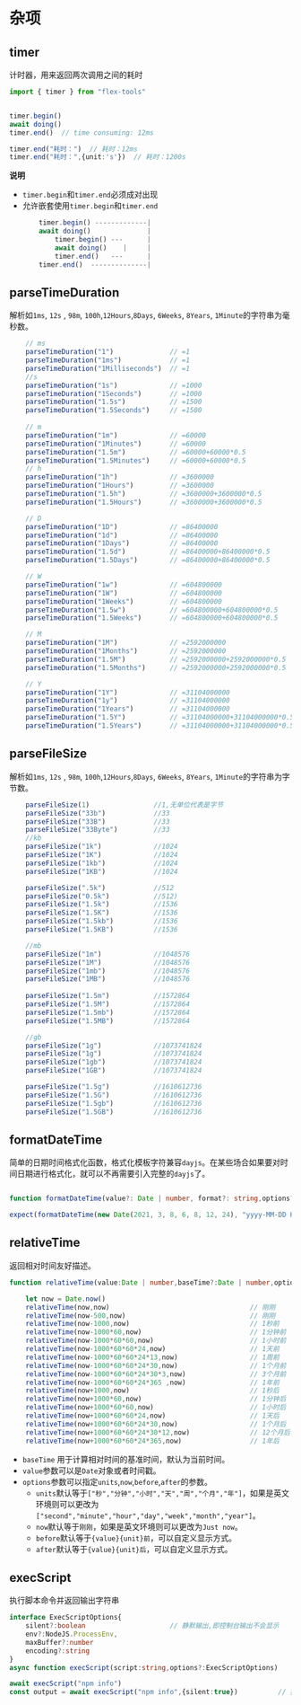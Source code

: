 # 杂项
## timer

计时器，用来返回两次调用之间的耗时

```typescript
import { timer } from "flex-tools"


timer.begin()
await doing()
timer.end()  // time consuming: 12ms

timer.end("耗时：")  // 耗时：12ms
timer.end("耗时：",{unit:'s'})  // 耗时：1200s
```

**说明** 

- `timer.begin`和`timer.end`必须成对出现
- 允许嵌套使用`timer.begin`和`timer.end`
    ```typescript
        timer.begin() -------------| 
        await doing()              |
            timer.begin() ---      |
            await doing()    |     |
            timer.end()   ---      |
        timer.end()  --------------|
    ```


## parseTimeDuration

解析如`1ms`, `12s` , `98m`, `100h`,`12Hours`,`8Days`, `6Weeks`, `8Years`, `1Minute`的字符串为毫秒数。

```typescript
    // ms
    parseTimeDuration("1")              // =1
    parseTimeDuration("1ms")            // =1
    parseTimeDuration("1Milliseconds")  // =1
    //s
    parseTimeDuration("1s")             // =1000
    parseTimeDuration("1Seconds")       // =1000
    parseTimeDuration("1.5s")           // =1500
    parseTimeDuration("1.5Seconds")     // =1500
    
    // m
    parseTimeDuration("1m")             // =60000
    parseTimeDuration("1Minutes")       // =60000
    parseTimeDuration("1.5m")           // =60000+60000*0.5
    parseTimeDuration("1.5Minutes")     // =60000+60000*0.5
    // h
    parseTimeDuration("1h")             // =3600000
    parseTimeDuration("1Hours")         // =3600000
    parseTimeDuration("1.5h")           // =3600000+3600000*0.5
    parseTimeDuration("1.5Hours")       // =3600000+3600000*0.5

    // D
    parseTimeDuration("1D")             // =86400000
    parseTimeDuration("1d")             // =86400000
    parseTimeDuration("1Days")          // =86400000
    parseTimeDuration("1.5d")           // =86400000+86400000*0.5
    parseTimeDuration("1.5Days")        // =86400000+86400000*0.5

    // W 
    parseTimeDuration("1w")             // =604800000
    parseTimeDuration("1W")             // =604800000
    parseTimeDuration("1Weeks")         // =604800000
    parseTimeDuration("1.5w")           // =604800000+604800000*0.5
    parseTimeDuration("1.5Weeks")       // =604800000+604800000*0.5

    // M
    parseTimeDuration("1M")             // =2592000000
    parseTimeDuration("1Months")        // =2592000000
    parseTimeDuration("1.5M")           // =2592000000+2592000000*0.5
    parseTimeDuration("1.5Months")      // =2592000000+2592000000*0.5

    // Y
    parseTimeDuration("1Y")             // =31104000000
    parseTimeDuration("1y")             // =31104000000
    parseTimeDuration("1Years")         // =31104000000
    parseTimeDuration("1.5Y")           // =31104000000+31104000000*0.5
    parseTimeDuration("1.5Years")       // =31104000000+31104000000*0.5
```

## parseFileSize

解析如`1ms`, `12s` , `98m`, `100h`,`12Hours`,`8Days`, `6Weeks`, `8Years`, `1Minute`的字符串为字节数。


```typescript
    parseFileSize(1)                //1,无单位代表是字节
    parseFileSize("33b")            //33
    parseFileSize("33B")            //33
    parseFileSize("33Byte")         //33
    //kb
    parseFileSize("1k")             //1024
    parseFileSize("1K")             //1024
    parseFileSize("1kb")            //1024
    parseFileSize("1KB")            //1024

    parseFileSize(".5k")            //512
    parseFileSize("0.5k")           //512)   
    parseFileSize("1.5k")           //1536
    parseFileSize("1.5K")           //1536
    parseFileSize("1.5kb")          //1536
    parseFileSize("1.5KB")          //1536

    //mb
    parseFileSize("1m")             //1048576
    parseFileSize("1M")             //1048576
    parseFileSize("1mb")            //1048576
    parseFileSize("1MB")            //1048576
    
    parseFileSize("1.5m")           //1572864
    parseFileSize("1.5M")           //1572864
    parseFileSize("1.5mb")          //1572864
    parseFileSize("1.5MB")          //1572864

    //gb
    parseFileSize("1g")             //1073741824
    parseFileSize("1g")             //1073741824
    parseFileSize("1gb")            //1073741824
    parseFileSize("1GB")            //1073741824

    parseFileSize("1.5g")           //1610612736
    parseFileSize("1.5G")           //1610612736
    parseFileSize("1.5gb")          //1610612736
    parseFileSize("1.5GB")          //1610612736
```

## formatDateTime

简单的日期时间格式化函数，格式化模板字符兼容`dayjs`。在某些场合如果要对时间日期进行格式化，就可以不再需要引入完整的`dayjs`了。

```typescript

function formatDateTime(value?: Date | number, format?: string,options?:FormatDateTimeOptions);

expect(formatDateTime(new Date(2021, 3, 8, 6, 8, 12, 24), "yyyy-MM-DD HH:mm:ss.SSS")).toBe("2021-04-08 06:08:12.024")

```

## relativeTime

返回相对时间友好描述。


```typescript
function relativeTime(value:Date | number,baseTime?:Date | number,options?:RelativeTimeOptions)

    let now = Date.now()
    relativeTime(now,now)                                   // 刚刚
    relativeTime(now-500,now)                               // 刚刚
    relativeTime(now-1000,now)                              // 1秒前
    relativeTime(now-1000*60,now)                           // 1分钟前
    relativeTime(now-1000*60*60,now)                        // 1小时前
    relativeTime(now-1000*60*60*24,now)                     // 1天前
    relativeTime(now-1000*60*60*24*13,now)                  // 1周前
    relativeTime(now-1000*60*60*24*30,now)                  // 1个月前
    relativeTime(now-1000*60*60*24*30*3,now)                // 3个月前
    relativeTime(now-1000*60*60*24*365 ,now)                // 1年前  
    relativeTime(now+1000,now)                              // 1秒后
    relativeTime(now+1000*60,now)                           // 1分钟后
    relativeTime(now+1000*60*60,now)                        // 1小时后
    relativeTime(now+1000*60*60*24,now)                     // 1天后
    relativeTime(now+1000*60*60*24*30,now)                  // 1个月后
    relativeTime(now+1000*60*60*24*30*12,now)               // 12个月后
    relativeTime(now+1000*60*60*24*365,now)                 // 1年后
```

- `baseTime` 用于计算相对时间的基准时间，默认为当前时间。
- `value`参数可以是`Date`对象或者时间戳。
- `options`参数可以指定`units`,`now`,`before`,`after`的参数。
    - `units`默认等于`["秒","分钟","小时","天","周","个月","年"]`，如果是英文环境则可以更改为`["second","minute","hour","day","week","month","year"]`。
    - `now`默认等于`刚刚`，如果是英文环境则可以更改为`Just now`。
    - `before`默认等于`{value}{unit}前`，可以自定义显示方式。
    - `after`默认等于`{value}{unit}后`，可以自定义显示方式。


## execScript

执行脚本命令并返回输出字符串

```typescript
interface ExecScriptOptions{
    silent?:boolean                     // 静默输出,即控制台输出不会显示
    env?:NodeJS.ProcessEnv,
    maxBuffer?:number
    encoding?:string  
}
async function execScript(script:string,options?:ExecScriptOptions)

await execScript("npm info")
const output = await execScript("npm info",{silent:true})          // 控制台不显示

```



